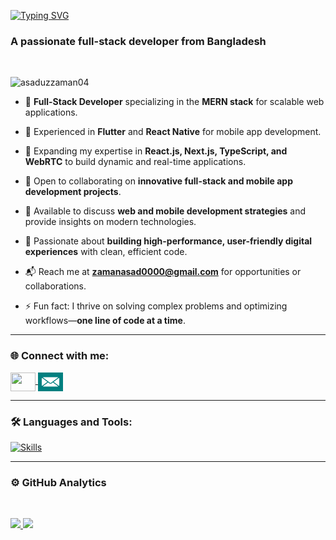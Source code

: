 <a href="https://git.io/typing-svg"><img src="https://readme-typing-svg.herokuapp.com?&weight=500&size=34&pause=1000&color=E0EDF7&width=435&lines=Hi+%F0%9F%91%8B%2C+I'm+Asaduzzaman" align="start" alt="Typing SVG" /></a>
<h3 align="start">A passionate full-stack developer from Bangladesh</h3>
</br>

<p align="left"> <img src="https://komarev.com/ghpvc/?username=asaduzzaman04&label=Profile%20views&color=0e75b6&style=flat" alt="asaduzzaman04" /> </p>

- 🔭 **Full-Stack Developer** specializing in the **MERN stack** for scalable web applications.
  
- 📱 Experienced in **Flutter** and **React Native** for mobile app development.

- 🌱 Expanding my expertise in **React.js, Next.js, TypeScript, and WebRTC** to build dynamic and real-time applications.

- 🤝 Open to collaborating on **innovative full-stack and mobile app development projects**.

- 💬 Available to discuss **web and mobile development strategies** and provide insights on modern technologies.

- 🚀 Passionate about **building high-performance, user-friendly digital experiences** with clean, efficient code.

- 📬 Reach me at **zamanasad0000@gmail.com** for opportunities or collaborations.

- ⚡ Fun fact: I thrive on solving complex problems and optimizing workflows—**one line of code at a time**.

---

<h3 align="left">🌐 Connect with me:</h3>
<p align="left">
  <a href="https://linkedin.com/in/asaduzzaman-dev" target="blank">
    <img align="center" src="https://raw.githubusercontent.com/rahuldkjain/github-profile-readme-generator/master/src/images/icons/Social/linked-in-alt.svg" height="30" width="40" />
  </a>
  <a href="mailto:zamanasad0000@gmail.com">
    <img align="center" src="https://raw.githubusercontent.com/edent/SuperTinyIcons/master/images/svg/email.svg" height="30" width="40" />
  </a>
</p>

---

<h3 align="left">🛠️ Languages and Tools:</h3>
<p align="left">
  <a href="https://portfolio-asaduzzaman.netlify.app" target="_blank" rel="noreferrer">
    <img src="https://skillicons.dev/icons?i=html,css,tailwind,react,nextjs,redux,nodejs,express,mongodb,linux,docker,figma,git,bash,typescript,javascript,java,c,flutter,dart,firebase,prisma,reactnative" alt="Skills" >
  </a>
</p>

---

<h3>⚙️ GitHub Analytics</h3>
</br>
<p align="start">
  <a href="https://github.com/Asaduzzaman04">
    <img height="180em" src="https://github-readme-stats.vercel.app/api?username=Asaduzzaman04&show_icons=true&theme=merko&include_all_commits=true&count_private=true&hide=prs"/>
    <img height="180em" src="https://github-readme-stats.vercel.app/api/top-langs/?username=Asaduzzaman04&layout=compact&langs_count=8&theme=merko"/>
  </a>
</p>
